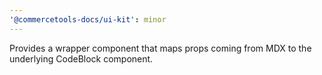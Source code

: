 ```yaml
---
'@commercetools-docs/ui-kit': minor
---
```


Provides a wrapper component that maps props coming from MDX to the underlying CodeBlock component.
